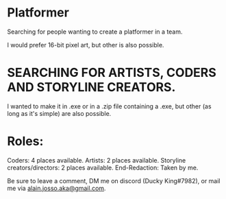 # Platformer
Searching for people wanting to create a platformer in a team.

I would prefer 16-bit pixel art, but other is also possible.

# SEARCHING FOR ARTISTS, CODERS AND STORYLINE CREATORS.

I wanted to make it in .exe or in a .zip file containing a .exe, but other (as long as it's simple) are also possible.

# Roles:

Coders: 4 places available.
Artists: 2 places available.
Storyline creators/directors: 2 places available.
End-Redaction: Taken by me.

Be sure to leave a comment, DM me on discord (Ducky King#7982), or mail me via alain.josso.aka@gmail.com.
